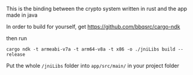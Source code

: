 This is the binding between the crypto system written in rust and the app made in java

In order to build for yourself, get https://github.com/bbqsrc/cargo-ndk

then run

`cargo ndk -t armeabi-v7a -t arm64-v8a -t x86 -o ./jniLibs build --release`

Put the whole `/jniLibs` folder into `app/src/main/` in your project folder
